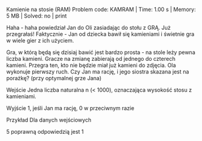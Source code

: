 Kamienie na stosie (RAM)
Problem code: KAMRAM | Time: 1.00 s | Memory: 5 MB | Solved: no | print

Haha - haha powiedział Jan do Oli zasiadając do stołu z GRĄ. Już przegrałaś! Faktycznie - Jan od dziecka bawił się kamieniami i świetnie gra w wiele gier z ich użyciem.

Gra, w którą będą się dzisiaj bawić jest bardzo prosta - na stole leży pewna liczba kamieni. Gracze na zmianę zabierają od jednego do czterech kamieni. Przegra ten, kto nie będzie miał już kamieni do zdjęcia. Ola wykonuje pierwszy ruch. Czy Jan ma rację, i jego siostra skazana jest na porażkę? (przy optymalnej grze Jana)

Wejście
Jedna liczba naturalna n (< 1000), oznaczająca wysokość stosu z kamieniami.

Wyjście
1, jeśli Jan ma rację, 0 w przeciwnym razie

Przykład
Dla danych wejściowych

5
poprawną odpowiedzią jest
1
